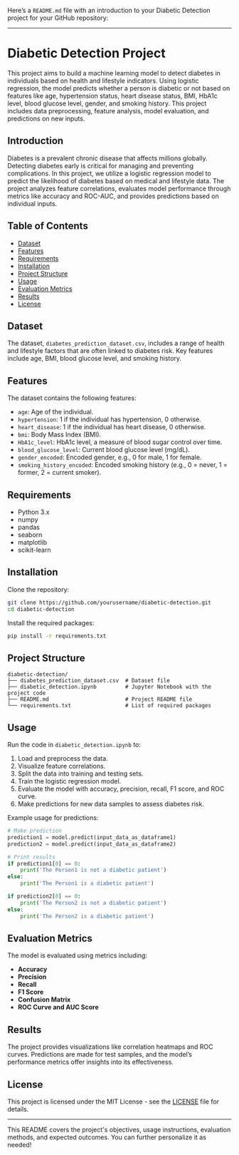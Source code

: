 Here’s a `README.md` file with an introduction to your Diabetic Detection project for your GitHub repository:

---

# Diabetic Detection Project

This project aims to build a machine learning model to detect diabetes in individuals based on health and lifestyle indicators. Using logistic regression, the model predicts whether a person is diabetic or not based on features like age, hypertension status, heart disease status, BMI, HbA1c level, blood glucose level, gender, and smoking history. This project includes data preprocessing, feature analysis, model evaluation, and predictions on new inputs.

## Introduction

Diabetes is a prevalent chronic disease that affects millions globally. Detecting diabetes early is critical for managing and preventing complications. In this project, we utilize a logistic regression model to predict the likelihood of diabetes based on medical and lifestyle data. The project analyzes feature correlations, evaluates model performance through metrics like accuracy and ROC-AUC, and provides predictions based on individual inputs.

## Table of Contents

- [Dataset](#dataset)
- [Features](#features)
- [Requirements](#requirements)
- [Installation](#installation)
- [Project Structure](#project-structure)
- [Usage](#usage)
- [Evaluation Metrics](#evaluation-metrics)
- [Results](#results)
- [License](#license)

## Dataset

The dataset, `diabetes_prediction_dataset.csv`, includes a range of health and lifestyle factors that are often linked to diabetes risk. Key features include age, BMI, blood glucose level, and smoking history.

## Features

The dataset contains the following features:
- `age`: Age of the individual.
- `hypertension`: 1 if the individual has hypertension, 0 otherwise.
- `heart_disease`: 1 if the individual has heart disease, 0 otherwise.
- `bmi`: Body Mass Index (BMI).
- `HbA1c_level`: HbA1c level, a measure of blood sugar control over time.
- `blood_glucose_level`: Current blood glucose level (mg/dL).
- `gender_encoded`: Encoded gender, e.g., 0 for male, 1 for female.
- `smoking_history_encoded`: Encoded smoking history (e.g., 0 = never, 1 = former, 2 = current smoker).

## Requirements

- Python 3.x
- numpy
- pandas
- seaborn
- matplotlib
- scikit-learn

## Installation

Clone the repository:

```bash
git clone https://github.com/yourusername/diabetic-detection.git
cd diabetic-detection
```

Install the required packages:

```bash
pip install -r requirements.txt
```

## Project Structure

```plaintext
diabetic-detection/
├── diabetes_prediction_dataset.csv  # Dataset file
├── diabetic_detection.ipynb         # Jupyter Notebook with the project code
├── README.md                        # Project README file
└── requirements.txt                 # List of required packages
```

## Usage

Run the code in `diabetic_detection.ipynb` to:
1. Load and preprocess the data.
2. Visualize feature correlations.
3. Split the data into training and testing sets.
4. Train the logistic regression model.
5. Evaluate the model with accuracy, precision, recall, F1 score, and ROC curve.
6. Make predictions for new data samples to assess diabetes risk.

Example usage for predictions:

```python
# Make prediction
prediction1 = model.predict(input_data_as_dataframe1)
prediction2 = model.predict(input_data_as_dataframe2)

# Print results
if prediction1[0] == 0:
    print('The Person1 is not a diabetic patient')
else:
    print('The Person1 is a diabetic patient')

if prediction2[0] == 0:
    print('The Person2 is not a diabetic patient')
else:
    print('The Person2 is a diabetic patient')
```

## Evaluation Metrics

The model is evaluated using metrics including:
- **Accuracy**
- **Precision**
- **Recall**
- **F1 Score**
- **Confusion Matrix**
- **ROC Curve and AUC Score**

## Results

The project provides visualizations like correlation heatmaps and ROC curves. Predictions are made for test samples, and the model’s performance metrics offer insights into its effectiveness.

## License

This project is licensed under the MIT License - see the [LICENSE](LICENSE) file for details.

---

This README covers the project's objectives, usage instructions, evaluation methods, and expected outcomes. You can further personalize it as needed!
